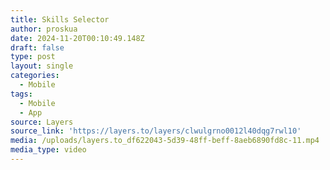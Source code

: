 ```yaml
---
title: Skills Selector
author: proskua
date: 2024-11-20T00:10:49.148Z
draft: false
type: post
layout: single
categories:
  - Mobile
tags:
  - Mobile
  - App
source: Layers
source_link: 'https://layers.to/layers/clwulgrno0012l40dqg7rwl10'
media: /uploads/layers.to_df622043-5d39-48ff-beff-8aeb6890fd8c-11.mp4
media_type: video
---
```


